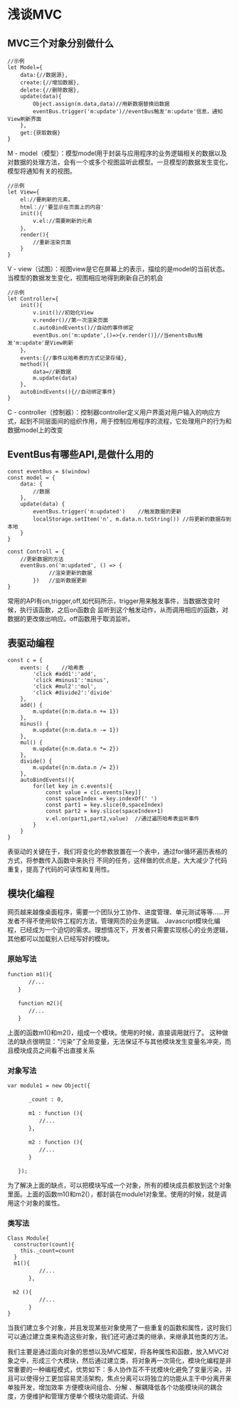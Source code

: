 # 浅谈MVC
## MVC三个对象分别做什么
```
//示例
let Model={
    data:{//数据源},
    create:{//增加数据},
    delete:{//删除数据},
    update(data){
        Object.assign(m.data,data)//用新数据替换旧数据
        eventBus.trigger('m:update')//eventBus触发'm:update'信息，通知View刷新界面
    },
    get:{获取数据}
}
```
M - model（模型）：模型model用于封装与应用程序的业务逻辑相关的数据以及对数据的处理方法，会有一个或多个视图监听此模型。一旦模型的数据发生变化，模型将通知有关的视图。
```
//示例
let View={
    el://要刷新的元素，
    html：//'要显示在页面上的内容'
    init(){
        v.el://需要刷新的元素
    }，
    render(){
        //重新渲染页面
    }
}
```
V - view（试图）：视图view是它在屏幕上的表示，描绘的是model的当前状态。当模型的数据发生变化，视图相应地得到刷新自己的机会
```
//示例
let Controller={
    init(){
        v.init()//初始化View
        v.render()//第一次渲染页面
        c.autoBindEvents()//自动的事件绑定
        eventBus.on('m:update',()=>{v.render()}//当enentsBus触发'm:update'是View刷新
    }，
    events:{//事件以哈希表的方式记录存储},
    method(){
        data=//新数据
        m.update(data)
    },
    autoBindEvents(){//自动绑定事件}
}
```
C - controller（控制器）：控制器controller定义用户界面对用户输入的响应方式，起到不同层面间的组织作用，用于控制应用程序的流程，它处理用户的行为和数据model上的改变

## EventBus有哪些API,是做什么用的
```
const eventBus = $(window)
const model = {
    data: {
        //数据
    },
    update(data) {
        eventBus.trigger('m:updated')    //触发数据的更新
        localStorage.setItem('n', m.data.n.toString()) //将更新的数据存到本地
    }
}

const Controll = {
    //更新数据的方法
    eventBus.on('m:updated', () => {
             //渲染更新的数据
        })   //监听数据更新
}
```
常用的API有on,trigger,off,如代码所示，trigger用来触发事件，当数据改变时候，执行该函数，之后on函数会
监听到这个触发动作，从而调用相应的函数，对数据的更改做出响应。off函数用于取消监听。

## 表驱动编程
```
const c = {
    events: {    //哈希表
        'click #add1':'add',
        'click #minus1':'minus',
        'click #mul2':'mul',
        'click #divide2':'divide'
    },
    add() {
        m.update({n:m.data.n += 1})
    },
    minus() {
        m.update({n:m.data.n -= 1})
    },
    mul() {
        m.update({n:m.data.n *= 2})
    },
    divide() {
        m.update({n:m.data.n /= 2})
    },
    autoBindEvents(){
        for(let key in c.events){
            const value = c[c.events[key]]
            const spaceIndex = key.indexOf(' ')
            const part1 = key.slice(0,spaceIndex)
            const part2 = key.slice(spaceIndex+1)
            v.el.on(part1,part2,value)  //通过遍历哈希表监听事件
        }
    }
}
```
表驱动的关键在于，我们将变化的参数放置在一个表中，通过for循环遍历表格的方式，将参数传入函数中来执行
不同的任务，这样做的优点是，大大减少了代码重复，提高了代码的可读性和复用性。

## 模块化编程
网页越来越像桌面程序，需要一个团队分工协作、进度管理、单元测试等等......开发者不得不使用软件工程的方法，管理网页的业务逻辑。
Javascript模块化编程，已经成为一个迫切的需求。理想情况下，开发者只需要实现核心的业务逻辑，其他都可以加载别人已经写好的模块。
### 原始写法
```
function m1(){
　　　　//...
　　}

　　function m2(){
　　　　//...
　　}
```
上面的函数m1()和m2()，组成一个模块。使用的时候，直接调用就行了。
这种做法的缺点很明显："污染"了全局变量，无法保证不与其他模块发生变量名冲突，而且模块成员之间看不出直接关系
### 对象写法
```
var module1 = new Object({

　　　　_count : 0,

　　　　m1 : function (){
　　　　　　//...
　　　　},

　　　　m2 : function (){
　　　　　　//...
　　　　}

　　});
```
为了解决上面的缺点，可以把模块写成一个对象，所有的模块成员都放到这个对象里面。上面的函数m1()和m2(），都封装在module1对象里。使用的时候，就是调用这个对象的属性。

### 类写法
```
Class Module{
  constructor(count){
    this._count=count
  }
  m1(){
　　　　　　//...
　　　　},

　m2 (){
　　　　　　//...
　　　　}
}
```
当我们建立多个对象，并且发现某些对象使用了一些重复的函数和属性，这时我们可以通过建立类来构造这些对象，我们还可通过类的继承，来继承其他类的方法。



我们主要是通过面向对象的思想以及MVC框架，将各种属性和函数，放入MVC对象之中，形成三个大模块，然后通过建立类，将对象再一次简化，模块化编程是非常重要的一种编程模式，优势如下：多人协作互不干扰模块化避免了变量污染，并且可以使得分工更加容易灵活架构，焦点分离可以将独立的功能从主干中分离开来单独开发，增加效率
方便模块间组合、分解 、解耦降低各个功能模块间的耦合度，方便维护和管理方便单个模块功能调试、升级
